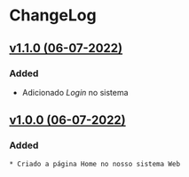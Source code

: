 # ChangeLog

## [v1.1.0 (06-07-2022)](https://github.com/BrytanniADJ/sistema-concessionaria/releases/tag/v1.0.1)
### Added
* Adicionado *Login* no sistema

## [v1.0.0 (06-07-2022)](https://github.com/BrytanniADJ/sistema-concessionaria/releases/tag/v1.0.0)

### Added
    * Criado a página Home no nosso sistema Web
